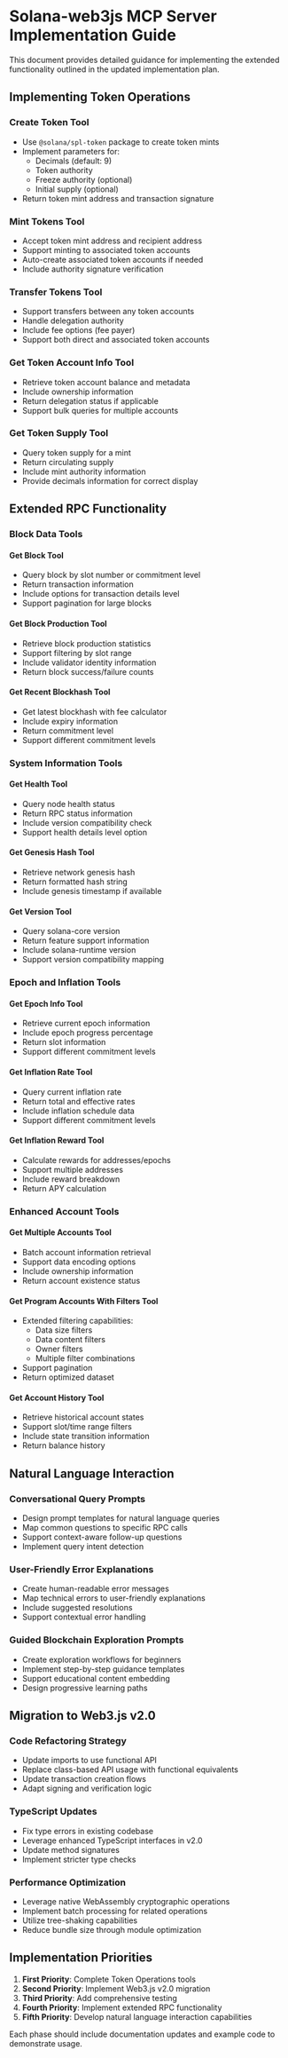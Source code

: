# Solana-web3js MCP Server Implementation Guide

This document provides detailed guidance for implementing the extended functionality outlined in the updated implementation plan.

## Implementing Token Operations

### Create Token Tool
- Use `@solana/spl-token` package to create token mints
- Implement parameters for:
  - Decimals (default: 9)
  - Token authority
  - Freeze authority (optional)
  - Initial supply (optional)
- Return token mint address and transaction signature

### Mint Tokens Tool
- Accept token mint address and recipient address
- Support minting to associated token accounts
- Auto-create associated token accounts if needed
- Include authority signature verification

### Transfer Tokens Tool
- Support transfers between any token accounts
- Handle delegation authority
- Include fee options (fee payer)
- Support both direct and associated token accounts

### Get Token Account Info Tool
- Retrieve token account balance and metadata
- Include ownership information
- Return delegation status if applicable
- Support bulk queries for multiple accounts

### Get Token Supply Tool
- Query token supply for a mint
- Return circulating supply
- Include mint authority information
- Provide decimals information for correct display

## Extended RPC Functionality

### Block Data Tools

#### Get Block Tool
- Query block by slot number or commitment level
- Return transaction information
- Include options for transaction details level
- Support pagination for large blocks

#### Get Block Production Tool
- Retrieve block production statistics
- Support filtering by slot range
- Include validator identity information
- Return block success/failure counts

#### Get Recent Blockhash Tool
- Get latest blockhash with fee calculator
- Include expiry information
- Return commitment level
- Support different commitment levels

### System Information Tools

#### Get Health Tool
- Query node health status
- Return RPC status information
- Include version compatibility check
- Support health details level option

#### Get Genesis Hash Tool
- Retrieve network genesis hash
- Return formatted hash string
- Include genesis timestamp if available

#### Get Version Tool
- Query solana-core version
- Return feature support information
- Include solana-runtime version
- Support version compatibility mapping

### Epoch and Inflation Tools

#### Get Epoch Info Tool
- Retrieve current epoch information
- Include epoch progress percentage
- Return slot information
- Support different commitment levels

#### Get Inflation Rate Tool
- Query current inflation rate
- Return total and effective rates
- Include inflation schedule data
- Support different commitment levels

#### Get Inflation Reward Tool
- Calculate rewards for addresses/epochs
- Support multiple addresses
- Include reward breakdown
- Return APY calculation

### Enhanced Account Tools

#### Get Multiple Accounts Tool
- Batch account information retrieval
- Support data encoding options
- Include ownership information
- Return account existence status

#### Get Program Accounts With Filters Tool
- Extended filtering capabilities:
  - Data size filters
  - Data content filters
  - Owner filters
  - Multiple filter combinations
- Support pagination
- Return optimized dataset

#### Get Account History Tool
- Retrieve historical account states
- Support slot/time range filters
- Include state transition information
- Return balance history

## Natural Language Interaction

### Conversational Query Prompts
- Design prompt templates for natural language queries
- Map common questions to specific RPC calls
- Support context-aware follow-up questions
- Implement query intent detection

### User-Friendly Error Explanations
- Create human-readable error messages
- Map technical errors to user-friendly explanations
- Include suggested resolutions
- Support contextual error handling

### Guided Blockchain Exploration Prompts
- Create exploration workflows for beginners
- Implement step-by-step guidance templates
- Support educational content embedding
- Design progressive learning paths

## Migration to Web3.js v2.0

### Code Refactoring Strategy
- Update imports to use functional API
- Replace class-based API usage with functional equivalents
- Update transaction creation flows
- Adapt signing and verification logic

### TypeScript Updates
- Fix type errors in existing codebase
- Leverage enhanced TypeScript interfaces in v2.0
- Update method signatures
- Implement stricter type checks

### Performance Optimization
- Leverage native WebAssembly cryptographic operations
- Implement batch processing for related operations
- Utilize tree-shaking capabilities
- Reduce bundle size through module optimization

## Implementation Priorities

1. **First Priority**: Complete Token Operations tools
2. **Second Priority**: Implement Web3.js v2.0 migration
3. **Third Priority**: Add comprehensive testing
4. **Fourth Priority**: Implement extended RPC functionality
5. **Fifth Priority**: Develop natural language interaction capabilities

Each phase should include documentation updates and example code to demonstrate usage.